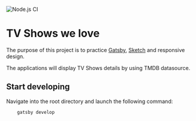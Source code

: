 ![Node.js CI](https://github.com/nicolaserny/tvshows-we-love/workflows/Node.js%20CI/badge.svg)

# TV Shows we love

The purpose of this project is to practice [Gatsby](https://www.gatsbyjs.org/), [Sketch](https://www.sketch.com/) and responsive design.

The applications will display TV Shows details by using TMDB datasource.

## Start developing

Navigate into the root directory and launch the following command:

```shell
    gatsby develop
```
